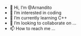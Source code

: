 - 👋 Hi, I’m @Arnandito
- 👀 I’m interested in coding
- 🌱 I’m currently learning C++
- 💞️ I’m looking to collaborate on ...
- 📫 How to reach me ...

<!---
Arnandito/Arnandito is a ✨ special ✨ repository because its `README.md` (this file) appears on your GitHub profile.
You can click the Preview link to take a look at your changes.
--->
